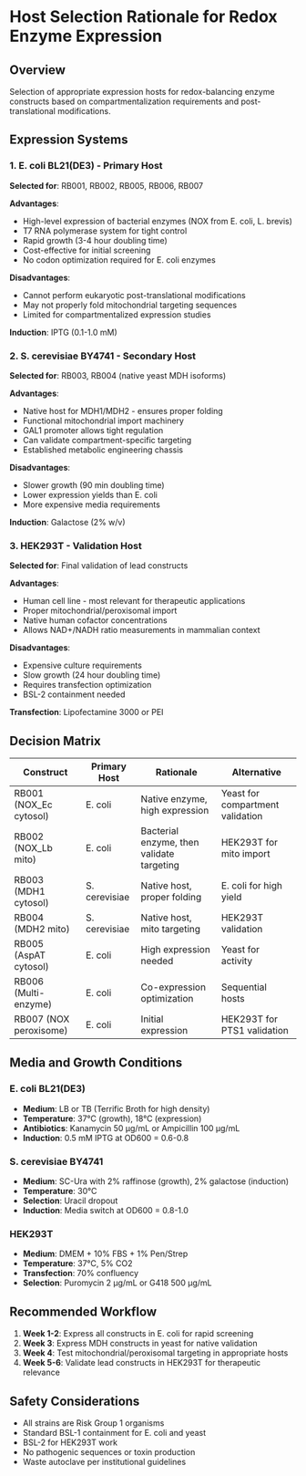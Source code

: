 # Host Selection Rationale for Redox Enzyme Expression

## Overview
Selection of appropriate expression hosts for redox-balancing enzyme constructs based on compartmentalization requirements and post-translational modifications.

## Expression Systems

### 1. E. coli BL21(DE3) - Primary Host

**Selected for**: RB001, RB002, RB005, RB006, RB007

**Advantages**:
- High-level expression of bacterial enzymes (NOX from E. coli, L. brevis)
- T7 RNA polymerase system for tight control
- Rapid growth (3-4 hour doubling time)
- Cost-effective for initial screening
- No codon optimization required for E. coli enzymes

**Disadvantages**:
- Cannot perform eukaryotic post-translational modifications
- May not properly fold mitochondrial targeting sequences
- Limited for compartmentalized expression studies

**Induction**: IPTG (0.1-1.0 mM)

### 2. S. cerevisiae BY4741 - Secondary Host

**Selected for**: RB003, RB004 (native yeast MDH isoforms)

**Advantages**:
- Native host for MDH1/MDH2 - ensures proper folding
- Functional mitochondrial import machinery
- GAL1 promoter allows tight regulation
- Can validate compartment-specific targeting
- Established metabolic engineering chassis

**Disadvantages**:
- Slower growth (90 min doubling time)
- Lower expression yields than E. coli
- More expensive media requirements

**Induction**: Galactose (2% w/v)

### 3. HEK293T - Validation Host

**Selected for**: Final validation of lead constructs

**Advantages**:
- Human cell line - most relevant for therapeutic applications
- Proper mitochondrial/peroxisomal import
- Native human cofactor concentrations
- Allows NAD+/NADH ratio measurements in mammalian context

**Disadvantages**:
- Expensive culture requirements
- Slow growth (24 hour doubling time)
- Requires transfection optimization
- BSL-2 containment needed

**Transfection**: Lipofectamine 3000 or PEI

## Decision Matrix

| Construct | Primary Host | Rationale | Alternative |
|-----------|-------------|-----------|-------------|
| RB001 (NOX_Ec cytosol) | E. coli | Native enzyme, high expression | Yeast for compartment validation |
| RB002 (NOX_Lb mito) | E. coli | Bacterial enzyme, then validate targeting | HEK293T for mito import |
| RB003 (MDH1 cytosol) | S. cerevisiae | Native host, proper folding | E. coli for high yield |
| RB004 (MDH2 mito) | S. cerevisiae | Native host, mito targeting | HEK293T validation |
| RB005 (AspAT cytosol) | E. coli | High expression needed | Yeast for activity |
| RB006 (Multi-enzyme) | E. coli | Co-expression optimization | Sequential hosts |
| RB007 (NOX peroxisome) | E. coli | Initial expression | HEK293T for PTS1 validation |

## Media and Growth Conditions

### E. coli BL21(DE3)
- **Medium**: LB or TB (Terrific Broth for high density)
- **Temperature**: 37°C (growth), 18°C (expression)
- **Antibiotics**: Kanamycin 50 μg/mL or Ampicillin 100 μg/mL
- **Induction**: 0.5 mM IPTG at OD600 = 0.6-0.8

### S. cerevisiae BY4741
- **Medium**: SC-Ura with 2% raffinose (growth), 2% galactose (induction)
- **Temperature**: 30°C
- **Selection**: Uracil dropout
- **Induction**: Media switch at OD600 = 0.8-1.0

### HEK293T
- **Medium**: DMEM + 10% FBS + 1% Pen/Strep
- **Temperature**: 37°C, 5% CO2
- **Transfection**: 70% confluency
- **Selection**: Puromycin 2 μg/mL or G418 500 μg/mL

## Recommended Workflow

1. **Week 1-2**: Express all constructs in E. coli for rapid screening
2. **Week 3**: Express MDH constructs in yeast for native validation
3. **Week 4**: Test mitochondrial/peroxisomal targeting in appropriate hosts
4. **Week 5-6**: Validate lead constructs in HEK293T for therapeutic relevance

## Safety Considerations

- All strains are Risk Group 1 organisms
- Standard BSL-1 containment for E. coli and yeast
- BSL-2 for HEK293T work
- No pathogenic sequences or toxin production
- Waste autoclave per institutional guidelines